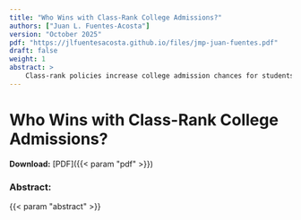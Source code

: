 ```yaml
---
title: "Who Wins with Class-Rank College Admissions?"
authors: ["Juan L. Fuentes-Acosta"]
version: "October 2025"
pdf: "https://jlfuentesacosta.github.io/files/jmp-juan-fuentes.pdf"
draft: false
weight: 1
abstract: >
    Class-rank policies increase college admission chances for students who perform better than their peers within their high school. These policies aim to promote equity while avoiding the legal and political challenges of affirmative action. I study the effects of Chile’s Relative Ranking rule, introduced in 2013, which boosted admission scores for top students in each high school. I use administrative data on the universe of applicants from 2012 to 2014, leverage variation pre- and post-policy, and estimate a structural model of college choice with endogenous consideration sets and graduation outcomes. This framework allows me to capture how the policy changed admission scores and reshaped student application choices. On average, student welfare rose by 0.05 km measured as willingness to travel. This effect hides important heterogeneity. I find that the rule shifted 13% of applicants into more-preferred programs. Of these students, 90% were from public and voucher schools and 60% were women. Private school students and men were displaced to less preferred alternatives and showed lower graduation rates. Counterfactuals show that, compared to affirmative action, the class-rank rule delivers higher welfare for public school students and smaller reductions in graduation rates.
---
```

# Who Wins with Class-Rank College Admissions?

**Download:** [PDF]({{< param "pdf" >}})

### Abstract:
{{< param "abstract" >}}
